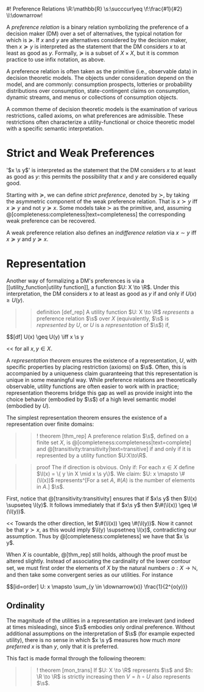 #! Preference Relations
\R:\mathbb{R}
\s:\succcurlyeq
\f:\frac{#1}{#2}
\l:\downarrow\!

A *preference relation* is a binary relation symbolizing the preference of a decision maker (DM) over a set of alternatives, the typical notation for which is $\succcurlyeq$. If $x$ and $y$ are alternatives considered by the decision maker, then $x \succcurlyeq y$ is interpreted as the statement that the DM considers $x$ to at least as good as $y$. Formally, $\succcurlyeq$ is a subset of $X \times X$, but it is common practice to use infix notation, as above.

A preference relation is often taken as the primitive (i.e., observable data) in decision theoretic models. The objects under consideration depend on the model, and are commonly: consumption prospects, lotteries or probability distributions over consumption, state-contingent claims on consumption, dynamic streams, and menus or collections of consumption objects.  

A common theme of decision theoretic models is the examination of various restrictions, called axioms, on what preferences are admissible. These restrictions often characterize a utility-functional or choice theoretic model with a specific semantic interpretation. 

# Strict and Weak Preferences

'$x \s y$' is interpreted as the statement that the DM considers $x$ to at least as good as $y$: this permits the possibility that $x$ and $y$ are considered equally good.

Starting with $\succcurlyeq$, we can define *strict preference*, denoted by $\succ$, by taking the asymmetric component of the weak preference relation. That is $x \succ y$ iff $x \succcurlyeq y$ and not $y \succcurlyeq x$. Some models take $\succ$ as the primitive, and, assuming @[completeness:completeness|text=completeness] the corresponding weak preference can be recovered. 

A weak preference relation also defines an *indifference relation* via $x \sim y$ iff $x \succcurlyeq y$ and $y \succcurlyeq x$.

# Representation

Another way of formalizing a DM's preferences is via a [[utility_function|utility function]], a function $U: X \to \R$. Under this interpretation, the DM considers $x$ to at least as good as $y$ if and only if $U(x) \geq U(y)$.

>> definition [def_rep] A utility function $U: X \to \R$ *represents* a preference relation $\s$ over $X$ (equivalently, $\s$ is *represented by* $U$, or $U$ is a *representation* of $\s$) if,

$$[df] U(x) \geq U(y) \iff x \s y

<< for all $x,y \in X$.

A *representation theorem* ensures the existence of a representation, $U$, with specific properties by placing restriction (axioms) on $\s$. Often, this is accompanied by a uniqueness claim guaranteeing that this representation is unique in some meaningful way. While preference relations are theoretically observable, utility functions are often easier to work with in practice; representation theorems bridge this gap as well as provide insight into the choice behavior (embodied by $\s$) of a high level semantic model (embodied by $U$). 

The simplest representation theorem ensures the existence of a representation over finite domains:

>>! theorem [thm_rep] A preference relation $\s$, defined on a finite set $X$, is @[completeness:completeness|text=complete] and @[transitivity:transitivity|text=transitive] if and only if it is represented by a utility function $U:X\to\R$.

>> proof The if direction is obvious. Only if: For each $x \in X$ define $\l(x) = \{ y \in X \mid x \s y\}$. We claim: $U: x \mapsto \#(\l(x))$ represents^[For a set $A$, $\#(A)$ is the number of elements in $A$.] $\s$. 

First, notice that @[transitivity:transitivity] ensures that if $x\s y$ then $\l(x) \supseteq \l(y)$. It follows immediately that if $x\s y$ then $\#(\l(x)) \geq \#(\l(y))$.

<< Towards the other direction, let $\#(\l(x)) \geq \#(\l(y))$. Now it cannot be that $y \succ x$, as this would imply $\l(y) \supsetneq \l(x)$, contradicting our assumption. Thus by @[completeness:completeness] we have that $x \s y$.

When $X$ is countable, @[thm_rep] still holds, although the proof must be altered slightly. Instead of associating the cardinality of the lower contour set, we must first order the elements of $X$ by the natural numbers $o: X \to \mathbb{N}$, and then take some convergent series as our utilities. For instance

$$[id=order] U: x \mapsto \sum_{y \in \downarrow(x)} \frac{1}{2^{o(y)}}

## Ordinality 

The magnitude of the utilities in a representation are irrelevant (and indeed at times misleading), since $\s$ embodies only ordinal preference. Without additional assumptions on the interpretation of $\s$ (for example expected utility), there is no sense in which $x \s y$ measures how much *more preferred* $x$ is than $y$, only that it is preferred.

This fact is made formal through the following theorem:

>>! theorem [mon_trans] If $U: X \to \R$ represents $\s$ and $h: \R \to \R$ is strictly increasing then $V = h \circ U$ also represents $\s$.